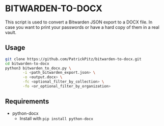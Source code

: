 # BITWARDEN-TO-DOCX

This script is used to convert a Bitwarden JSON export to a DOCX file.
In case you want to print your passwords or have a hard copy of them in a real vault.

## Usage

```bash
git clone https://github.com/PatrickPitz/bitwarden-to-docx.git
cd bitwarden-to-docx
python3 bitwarden_to_docx.py \
        -i <path_bitwarden_export.json> \
        -o <output.docx> \
        -fc <optional_filter_by_collection> \
        -fo <or_optional_filter_by_organization>
```


## Requirements


- python-docx
  - Install with `pip install python-docx`